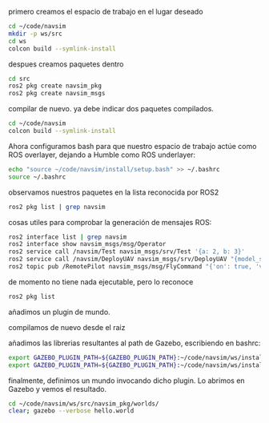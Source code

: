 primero creamos el espacio de trabajo en el lugar deseado
```bash
cd ~/code/navsim
mkdir -p ws/src
cd ws
colcon build --symlink-install
```

despues creamos paquetes dentro
```bash
cd src
ros2 pkg create navsim_pkg
ros2 pkg create navsim_msgs
```

compilar de nuevo. ya debe indicar dos paquetes compilados. 
```bash
cd ~/code/navsim
colcon build --symlink-install
```

Ahora configuramos bash para que nuestro espacio de trabajo actúe como ROS overlayer, dejando a Humble como ROS underlayer:
```bash
echo "source ~/code/navsim/install/setup.bash" >> ~/.bashrc
source ~/.bashrc
```

observamos nuestros paquetes en la lista reconocida por ROS2
```bash
ros2 pkg list | grep navsim
```

cosas utiles para comprobar la generación de mensajes ROS:
```bash
ros2 interface list | grep navsim
ros2 interface show navsim_msgs/msg/Operator
ros2 service call /navsim/Test navsim_msgs/srv/Test '{a: 2, b: 3}'
ros2 service call /navsim/DeployUAV navsim_msgs/srv/DeployUAV "{model_sdf: 'tu_modelo_sdf_aqui'}"
ros2 topic pub /RemotePilot navsim_msgs/msg/FlyCommand "{'on': true, 'vel': { 'linear': { 'x': 0.1, 'y': 0.0, 'z': 0.0 }, 'angular': { 'x': 0.0, 'y': 0.0, 'z': 0.0 } }, 'duration': { 'sec': 10, 'nanosec': 0 }}"
```

de momento no tiene nada ejecutable, pero lo reconoce
```bash
ros2 pkg list
```

añadimos un plugin de mundo. 

compilamos de nuevo desde el raiz

añadimos las librerias resultantes al path de Gazebo, escribiendo en bashrc:
```bash
export GAZEBO_PLUGIN_PATH=${GAZEBO_PLUGIN_PATH}:~/code/navsim/ws/install/navsim_pkg/lib/navsim_pkg/
export GAZEBO_PLUGIN_PATH=${GAZEBO_PLUGIN_PATH}:~/code/navsim/ws/install/navsim_msgs/lib/
```


finalmente, definimos un mundo invocando dicho plugin. Lo abrimos en Gazebo y vemos el resultado.
```bash
cd ~/code/navsim/ws/src/navsim_pkg/worlds/
clear; gazebo --verbose hello.world
```

